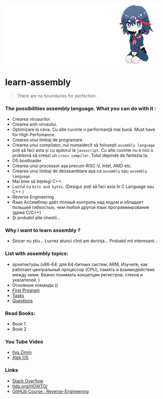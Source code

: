 
![image](img/samurai.png)

# learn-assembly
> There are no boundaries for perfection.

### The possibilities assembly language. What you can do with it :
* Crearea virusurilor.
* Crearea anit-virusului.
* Optimizare la ceva. Cu alte cuvinte o performanță mai bună. Must have for High Perfomance.
* Crearea unui limbaj de programare.
* Crearea unui compilator, nui numaidecît să folosești `assembly language` poți să faci asta și cu ajutorul la `javascript`. Cu alte cuvinte nu e nici o problemă să creezi un `cross compiler`. Totul depinde de fantezia ta.     
* OS bootloader
* Crearea unui processor așa precum RISC-V, Intel, AMD etc.
* Crearea unui limbaj de dezasamblare așa ca `assembly` sau `assembly language`.
* Mai bine să înțelegi C++.
* Lucrul cu `bits and bytes`. (Desigur poți să faci asta în C Language sau C++.)
* Reverse Engineering
* Язык Ассемблер даёт полный контроль над кодом и обладает большей гибкостью, чем любой другой язык программирования (даже C/C++)
* Și probabil alte chestii...

### Why i want to learn assembly ?  
* Sincer nu știu... Lucrez atunci cînd am dorința... Probabil mii interesant...

### List with assembly topics:
* архитектуры (x86-64: для 64-битных систем, ARM,  Изучите, как работает центральный процессор (CPU), память и взаимодействие между ними. Важно понимать концепции регистров, стеков и указателей. )
* Основные команды ()
* [First Program](md/HELLO_WORLD.md)
* [Tasks](md/TASKS.md)
* [Questions](md/QUESTIONS.md)

### Read Books:
* Book 1
* Book 2

### You Tube Video
* [Ilya Zimin](https://www.youtube.com/watch?v=T7h4siKcpbc&t=44s)
* [Alek OS](https://www.youtube.com/watch?v=PHyIP9g9BQw&list=PLIJLLSrXDPoi7-5NMWzpzMUtSxNoH3TBW&ab_channel=AlekOS)

### Links
* [Stack Overflow](https://stackoverflow.com/questions/1360279/learning-assembly)
* [tldp.org/HOWTO/](https://tldp.org/HOWTO/Assembly-HOWTO/index.html)
* [GitHUb Course : Reverse-Engineering](https://github.com/mytechnotalent/Reverse-Engineering)
